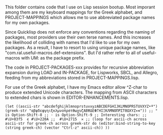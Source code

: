 This folder contains code that I use on Lisp session bootup. Most imporant among them are my keyboard mappings for the Greek alphabet, and PROJECT-MAPPINGS which allows me to use abbreviated package names for my own packages. 

Since Quicklisp does not enforce any conventions regarding the naming of packages, most providers use their own terse names. And this increases the likelihood of colliding with names that I'd like to use for my own packages. As a result, I have to resort to using unique package names, like "com.ral.useful-macros.def-extensions". But I'd rather refer to all of useful-macros with UM: as the package prefix.

The code in PROJECT-PACKAGES-xxx provides for recursive abbreviation expansion during LOAD and IN-PACKAGE, for Lispworks, SBCL, and Allegro, feeding from my abbreviations stored in PROJECT-MAPPINGS.lisp.

For use of the Greek alphabet, I have my Emacs editor allow ^Z-char to produce extended Unicode characters. The mapping from ASCII characters to extended chars is shown in EDITOR-ENHANCEMENTS.lisp.

``
(let ((ascii-str "abcdefghijklmnoprstuvxyzABCDEFGHIJKLMNOPRSTUVXYZ•ª")
      (greek-str "αβψδεφγηιξκλμνοπρστθωχυζΑΒΨΔΕΦΓΗΙΞΚΛΜΝΟΠΡΣΤΘΩΧΥΖ✕∊"))
  ;; ° is Option-Shift-8
  ;; · is Option-Shift-9
  ;; Interesting chars:
  ;;  #\U+03f5  ϵ #\U+220A
  ;;  #\U+2715  ✕
  ;;
  (loop for ascii-ch across ascii-str
        for greek-ch across greek-str
        do
          (editor:bind-string-to-key (string greek-ch)
                                     (vector "Ctrl-z" ascii-ch))
        ))
``
